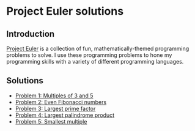 # Project Euler solutions

## Introduction

[Project Euler](https://projecteuler.net) is a collection of fun, mathematically-themed programming problems to solve. I use
these programming problems to hone my programming skills with a variety of different programming languages.

## Solutions

- [Problem 1: Multiples of 3 and 5](/tree/master/problem-001)
- [Problem 2: Even Fibonacci numbers](./problem-2/README.md)
- [Problem 3: Largest prime factor](./problem-3/README.md)
- [Problem 4: Largest palindrome product](./problem-4/README.md)
- [Problem 5: Smallest multiple](./problem-5/README.md)

